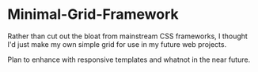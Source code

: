 Minimal-Grid-Framework
======================

Rather than cut out the bloat from mainstream CSS frameworks, I thought I'd just make my own simple grid for use in my future web projects.

Plan to enhance with responsive templates and whatnot in the near future.
